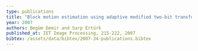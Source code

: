 ```yaml
---
type: publications
title: "Block motion estimation using adaptive modified two-bit transform"
year: 2007
authors: Begüm Demir and Sarp Ertürk
published_at: IET Image Processing, 215-222, 2007
bibtex: /assets/data/bibtex/2007-34-publications.bibtex 
---
```

